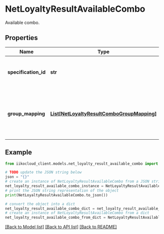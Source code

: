 # NetLoyaltyResultAvailableCombo

Available combo.

## Properties

Name | Type | Description | Notes
------------ | ------------- | ------------- | -------------
**specification_id** | **str** | Id of combo specification, describing combo content. | [optional] 
**group_mapping** | [**List[NetLoyaltyResultComboGroupMapping]**](NetLoyaltyResultComboGroupMapping.md) | Groups contained in combo. If null - there is no suitable product in order yet for that group. | [optional] 

## Example

```python
from iikocloud_client.models.net_loyalty_result_available_combo import NetLoyaltyResultAvailableCombo

# TODO update the JSON string below
json = "{}"
# create an instance of NetLoyaltyResultAvailableCombo from a JSON string
net_loyalty_result_available_combo_instance = NetLoyaltyResultAvailableCombo.from_json(json)
# print the JSON string representation of the object
print(NetLoyaltyResultAvailableCombo.to_json())

# convert the object into a dict
net_loyalty_result_available_combo_dict = net_loyalty_result_available_combo_instance.to_dict()
# create an instance of NetLoyaltyResultAvailableCombo from a dict
net_loyalty_result_available_combo_from_dict = NetLoyaltyResultAvailableCombo.from_dict(net_loyalty_result_available_combo_dict)
```
[[Back to Model list]](../README.md#documentation-for-models) [[Back to API list]](../README.md#documentation-for-api-endpoints) [[Back to README]](../README.md)


